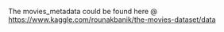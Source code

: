 The movies_metadata could be found here @ https://www.kaggle.com/rounakbanik/the-movies-dataset/data
